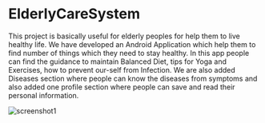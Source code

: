 # ElderlyCareSystem
This project is basically useful for elderly peoples for help them to live healthy life. We have developed an Android Application which help them to find number of things which they need to stay healthy. In this app people can find the guidance to maintain Balanced Diet, tips for Yoga and Exercises, how to prevent our-self from Infection. We are also added Diseases section where people can know the diseases from symptoms and also added one profile section where people can save and read their personal information.

![screenshot1](https://user-images.githubusercontent.com/86216403/122858937-c9ab2d00-d338-11eb-8901-c5b307121c59.jpg)
